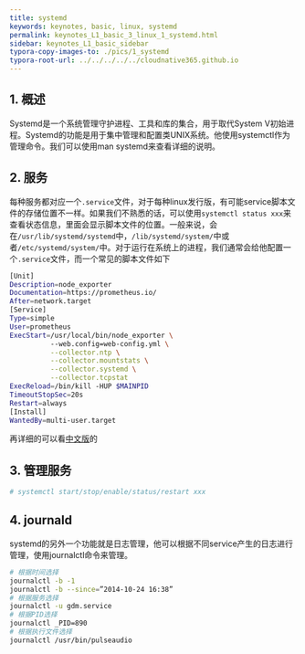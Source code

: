 ```yaml
---
title: systemd
keywords: keynotes, basic, linux, systemd
permalink: keynotes_L1_basic_3_linux_1_systemd.html
sidebar: keynotes_L1_basic_sidebar
typora-copy-images-to: ./pics/1_systemd
typora-root-url: ../../../../../cloudnative365.github.io
---
```


## 1. 概述

Systemd是一个系统管理守护进程、工具和库的集合，用于取代System V初始进程。Systemd的功能是用于集中管理和配置类UNIX系统。他使用systemctl作为管理命令。我们可以使用man systemd来查看详细的说明。

## 2. 服务

每种服务都对应一个`.service`文件，对于每种linux发行版，有可能service脚本文件的存储位置不一样。如果我们不熟悉的话，可以使用`systemctl status xxx`来查看状态信息，里面会显示脚本文件的位置。一般来说，会在`/usr/lib/systemd/systemd`中，`/lib/systemd/system/`中或者`/etc/systemd/system/`中。对于运行在系统上的进程，我们通常会给他配置一个`.service`文件，而一个常见的脚本文件如下

``` bash
[Unit]
Description=node_exporter
Documentation=https://prometheus.io/
After=network.target
[Service]
Type=simple
User=prometheus
ExecStart=/usr/local/bin/node_exporter \
          --web.config=web-config.yml \
          --collector.ntp \
          --collector.mountstats \
          --collector.systemd \
          --collector.tcpstat
ExecReload=/bin/kill -HUP $MAINPID
TimeoutStopSec=20s
Restart=always
[Install]
WantedBy=multi-user.target
```

再详细的可以看[中文版](http://www.jinbuguo.com/systemd/systemd.service.html)的

## 3. 管理服务

``` bash
# systemctl start/stop/enable/status/restart xxx
```

## 4. journald

systemd的另外一个功能就是日志管理，他可以根据不同service产生的日志进行管理，使用journalctl命令来管理。

``` bash
# 根据时间选择
journalctl -b -1
journalctl -b --since=”2014-10-24 16:38”
# 根据服务选择
journalctl -u gdm.service
# 根据PID选择
journalctl _PID=890
# 根据执行文件选择
journalctl /usr/bin/pulseaudio

```

